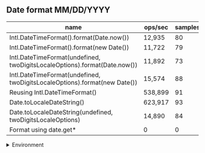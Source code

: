 ## Date format MM/DD/YYYY

|name|ops/sec|samples|
|-|-|-|
|Intl.DateTimeFormat().format(Date.now())|12,935|80|
|Intl.DateTimeFormat().format(new Date())|11,722|79|
|Intl.DateTimeFormat(undefined, twoDigitsLocaleOptions).format(Date.now())|11,892|73|
|Intl.DateTimeFormat(undefined, twoDigitsLocaleOptions).format(new Date())|15,574|88|
|Reusing Intl.DateTimeFormat()|538,899|91|
|Date.toLocaleDateString()|623,917|93|
|Date.toLocaleDateString(undefined, twoDigitsLocaleOptions)|14,890|84|
|Format using date.get*|0|0|


<details>
<summary>Environment</summary>

* __Machine:__ linux x64 | 2 vCPUs | 6.8GB Mem
* __Run:__ Sat Oct 14 2023 01:44:30 GMT+0000 (Coordinated Universal Time)
</details>

<!--
{"environment":{"platform":"linux","arch":"x64","cpus":2,"totalMemory":6.759757995605469},"benchmarks":[{"name":"Intl.DateTimeFormat().format(Date.now())","hz":12935.29574457268,"cycles":4,"stats":{"deviation":0.000012353256770569645,"mean":0.0000773078574890392,"moe":0.0000027070267444853187,"rme":3.501619152838538,"sem":0.0000013811360941251625,"variance":1.526029528396248e-10}},{"name":"Intl.DateTimeFormat().format(new Date())","hz":11722.10885866452,"cycles":6,"stats":{"deviation":0.00007916663408515536,"mean":0.00008530888187929082,"moe":0.000017457606744584228,"rme":20.463996667177227,"sem":0.000008906942216624606,"variance":6.2673559523728835e-9}},{"name":"Intl.DateTimeFormat(undefined, twoDigitsLocaleOptions).format(Date.now())","hz":11892.04605170045,"cycles":6,"stats":{"deviation":0.00009618458513024325,"mean":0.0000840898189977165,"moe":0.000022064806205006,"rme":26.239569151177722,"sem":0.000011257554186227552,"variance":9.25147441667701e-9}},{"name":"Intl.DateTimeFormat(undefined, twoDigitsLocaleOptions).format(new Date())","hz":15573.589775077586,"cycles":4,"stats":{"deviation":0.000006974512461634785,"mean":0.0000642112714179938,"moe":0.0000014572316319906345,"rme":2.269432764388897,"sem":7.43485526525834e-7,"variance":4.864382407749891e-11}},{"name":"Reusing Intl.DateTimeFormat()","hz":538899.2798671884,"cycles":6,"stats":{"deviation":0.0000021813017256311175,"mean":0.0000018556343223291183,"moe":4.4817860256571313e-7,"rme":24.152312617454562,"sem":2.2866255232944547e-7,"variance":4.7580772182412905e-12}},{"name":"Date.toLocaleDateString()","hz":623917.4117493174,"cycles":4,"stats":{"deviation":9.004962375492829e-8,"mean":0.0000016027762347523458,"moe":1.830191355265197e-8,"rme":1.1418882533830372,"sem":9.337710996251005e-9,"variance":8.108934738404146e-15}},{"name":"Date.toLocaleDateString(undefined, twoDigitsLocaleOptions)","hz":14889.887456912937,"cycles":4,"stats":{"deviation":0.000023473450386927823,"mean":0.00006715967483929702,"moe":0.0000050198802835947354,"rme":7.47454524699018,"sem":0.0000025611634099973142,"variance":5.510028730675619e-10}},{"name":"Format using date.get*","hz":0,"cycles":0,"stats":{"deviation":0,"mean":0,"moe":0,"rme":0,"sem":0,"variance":0}}]}-->
